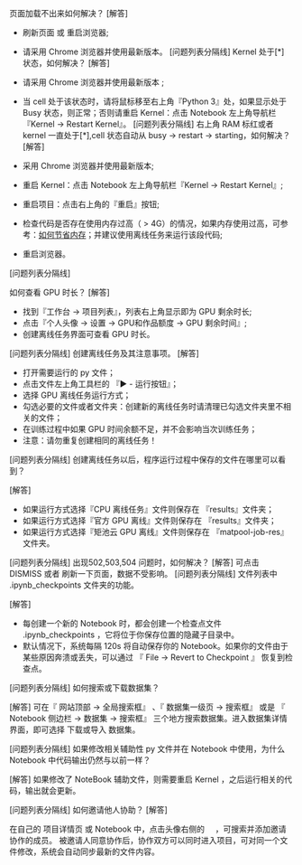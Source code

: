 

页面加载不出来如何解决？
[解答]
+ 刷新页面 或 重启浏览器;
+ 请采用 Chrome 浏览器并使用最新版本。
[问题列表分隔线] 
Kernel 处于[*] 状态，如何解决？
[解答]
+ 请采用 Chrome 浏览器并使用最新版本 ;
+ 当 cell 处于该状态时，请将鼠标移至右上角『Python 3』处，如果显示处于 Busy 状态，则正常；否则请重启 Kernel：点击 Notebook 左上角导航栏 『Kernel -> Restart Kernel』。
[问题列表分隔线] 
右上角 RAM 标红或者 kernel 一直处于[*],cell 状态自动从 busy -> restart -> starting，如何解决？
[解答]

+ 采用 Chrome 浏览器并使用最新版本;
+ 重启 Kernel：点击 Notebook 左上角导航栏『Kernel -> Restart Kernel』;
+ 重启项目：点击右上角的『重启』按钮;
+ 检查代码是否存在使用内存过高（ > 4G）的情况，如果内存使用过高，可参考：[如何节省内存](https://momodel.cn/docs/#/zh-cn/如何在Notebook中节省运行内存)；并建议使用离线任务来运行该段代码;
+ 重启浏览器。

[问题列表分隔线] 
       
如何查看 GPU 时长？
[解答]

+ 找到『工作台 -> 项目列表』，列表右上角显示即为 GPU 剩余时长;
+ 点击『个人头像 -> 设置 -> GPU和作品额度 -> GPU 剩余时间』;
+ 创建离线任务界面可查看 GPU 时长。

[问题列表分隔线] 
创建离线任务及其注意事项。
[解答]

+ 打开需要运行的 py 文件；
+ 点击文件左上角工具栏的 『▶ - 运行按钮』；
+ 选择 GPU 离线任务运行方式；
+ 勾选必要的文件或者文件夹：创建新的离线任务时请清理已勾选文件夹里不相关的文件；
+ 在训练过程中如果 GPU 时间余额不足，并不会影响当次训练任务；
+ 注意：请勿重复创建相同的离线任务！

[问题列表分隔线] 
创建离线任务以后，程序运行过程中保存的文件在哪里可以看到？

[解答]
+ 如果运行方式选择『CPU 离线任务』文件则保存在 『results』文件夹；
+ 如果运行方式选择『官方 GPU 离线』文件则保存在 『results』文件夹；
+ 如果运行方式选择『矩池云 GPU 离线』文件则保存在 『matpool-job-res』文件夹。

[问题列表分隔线] 
出现502,503,504 问题时，如何解决？
[解答]
可点击 DISMISS 或者 刷新一下页面，数据不受影响。
[问题列表分隔线] 
文件列表中 .ipynb_checkpoints 文件夹的功能。

[解答]

+ 每创建一个新的 Notebook 时，都会创建一个检查点文件 .ipynb_checkpoints ，它将位于你保存位置的隐藏子目录中。
+ 默认情况下，系统每隔 120s 将自动保存你的 Notebook。如果你的文件由于某些原因奔溃或丢失，可以通过 『 File -> Revert to Checkpoint 』 恢复到检查点。

[问题列表分隔线] 
如何搜索或下载数据集？

[解答]
可在『 网站顶部 -> 全局搜索框』 、『 数据集一级页 -> 搜索框』 或是 『 Notebook 侧边栏 -> 数据集 -> 搜索框』 三个地方搜索数据集。进入数据集详情界面，即可选择 下载或导入 数据集。

[问题列表分隔线] 
如果修改相关辅助性 py 文件并在 Notebook 中使用，为什么 Notebook 中代码输出仍然与以前一样？

[解答]
如果修改了 NoteBook 辅助文件，则需要重启 Kernel ，之后运行相关的代码，输出就会更新。

[问题列表分隔线] 
如何邀请他人协助？
[解答]

在自己的 项目详情页 或 Notebook 中，点击头像右侧的 <img src="https://mo-imgs.momodel.cn/%E6%8F%92%E5%85%A5.png" style="margin-bottom: 4px" width="15" alt="">，可搜索并添加邀请协作的成员。
被邀请人同意协作后，协作双方可以同时进入项目，可对同一个文件修改，系统会自动同步最新的文件内容。

